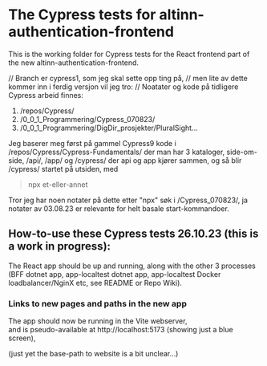 # The Cypress tests for altinn-authentication-frontend
This is the working folder for Cypress tests for the React frontend part of the new altinn-authentication-frontend.<br>

// Branch er cypress1, som jeg skal sette opp ting på,
// men lite av dette kommer inn i ferdig versjon vil jeg tro:
// Noatater og kode på tidligere Cypress arbeid finnes:
1) /repos/Cypress/
2) /0_0_1_Programmering/Cypress_070823/
3) /0_0_1_Programmering/DigDir_prosjekter/PluralSight...

Jeg baserer meg først på gammel Cypress9 kode i 
/repos/Cypress/Cypress-Fundamentals/
der man har 3 kataloger, side-om-side,
/api/, /app/ og /cypress/
der api og app kjører sammen, 
og så blir /cypress/ startet på utsiden, med 
> npx et-eller-annet

Tror jeg har noen notater på dette etter "npx" søk i /Cypress_070823/,
ja notater av 03.08.23 er relevante for helt basale start-kommandoer.




## How-to-use these Cypress tests 26.10.23 (this is a work in progress):

The React app should be up and running, along with the other 3 processes
(BFF dotnet app, app-localtest dotnet app, app-localtest Docker loadbalancer/NginX etc, see README or Repo Wiki).



### Links to new pages and paths in the new app

The app should now be running in the Vite webserver,<br>
and is pseudo-available at http://localhost:5173 
(showing just a blue screen), <br>

(just yet the base-path to website is a bit unclear...)

